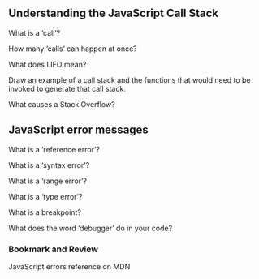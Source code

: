 ## Understanding the JavaScript Call Stack

What is a ‘call’?

How many ‘calls’ can happen at once?

What does LIFO mean?

Draw an example of a call stack and the functions that would need to be invoked to generate that call stack.

What causes a Stack Overflow?

## JavaScript error messages

What is a ‘reference error’?

What is a ‘syntax error’?

What is a ‘range error’?

What is a ‘type error’?

What is a breakpoint?

What does the word ‘debugger’ do in your code?

### Bookmark and Review
JavaScript errors reference on MDN
